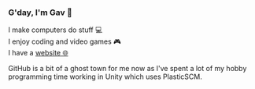 ### G'day, I'm Gav 👋

I make computers do stuff :computer:<br/>
I enjoy coding and video games :video_game:<br/>
I have a [website 🌐](https://gavinrossiter.dev)

GitHub is a bit of a ghost town for me now as I've spent a lot of my hobby programming time working in Unity which uses PlasticSCM.

